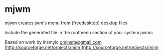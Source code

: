 mjwm
====

mjwm creates jwm's menu from (freedesktop) desktop files

Include the generated file in the rootmenu section of your system.jwmrc

Based on work by insmyic <gminsm@gmail.com> [http://sourceforge.net/projects/mjm](http://sourceforge.net/projects/mjm)
